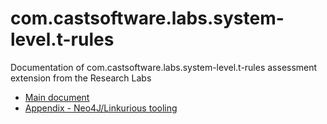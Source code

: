 # com.castsoftware.labs.system-level.t-rules
Documentation of com.castsoftware.labs.system-level.t-rules assessment extension from the Research Labs
* [Main document](https://github.com/CASTResearchLabs/com.castsoftware.labs.system-level.t-rules/blob/master/com.castsoftware.labs.system-level.t-rules_documentation.md)
* [Appendix - Neo4J/Linkurious tooling](https://github.com/CASTResearchLabs/com.castsoftware.labs.system-level.t-rules/blob/master/com.castsoftware.labs.system-level.t-rules_appendix_neo4j-linkurious.md)